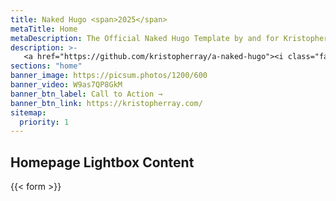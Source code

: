 ```yaml
---
title: Naked Hugo <span>2025</span>
metaTitle: Home
metaDescription: The Official Naked Hugo Template by and for Kristopher Ray Creative and all who love hugo.
description: >-
   <a href="https://github.com/kristopherray/a-naked-hugo"><i class="fab fa-github"></i> Available on Github</a>. Just dont call it a template.<br> Made with <i class="fas fa-heart"></i> by <a href="https://kristopherray.com/">Kristopher Ray Creative</a>
sections: "home"
banner_image: https://picsum.photos/1200/600
banner_video: W9as7QP8GkM
banner_btn_label: Call to Action →
banner_btn_link: https://kristopherray.com/
sitemap:
  priority: 1
---
```


## Homepage Lightbox Content
{{< form >}}
